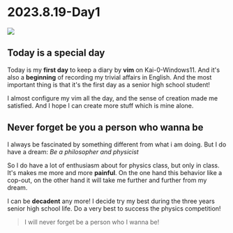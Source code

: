 # 2023.8.19-Day1

<img src = "/home/kai/Documents/00AStudy/学习/typora/00A inbox/Pic/El/7.png">

## Today is a special day

Today is my **first day** to keep a diary by **vim** on Kai-0-Windows11. And it's also a **beginning** of recording my trivial affairs in English. And the most important thing is that it's the first day as a senior high school student!

I almost configure my vim all the day, and the sense of creation made me satisfied. And I hope I can create more stuff which is mine alone.

## Never forget be you a person who wanna be

I always be fascinated by something different from what i am doing.
But I do have a dream: *Be a philosopher and physicist*

So I do have a lot of enthusiasm about for physics class, but only in class.
It's makes me more and more **painful**. On the one hand this behavior like a cop-out, on the other hand it will take me further and further from my dream.

I can be **decadent** any more! I decide try my best during the three years senior high school life. Do a very best to success the physics competition!

> I will never forget be a person who I wanna be!

